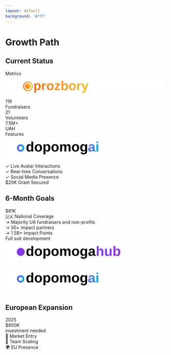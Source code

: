 ```yaml
---
layout: default
background: '#fff'
---
```


<div class="flex flex-col h-full bg-white text-gray-800 px-12 py-8">
  <!-- Заголовок -->
  <div class="mb-8" v-motion :initial="{ y: -20, opacity: 0 }" :enter="{ y: 0, opacity: 1, transition: { delay: 200 } }">
    <h1 class="text-6xl font-bold tracking-tight bg-gradient-to-r from-gray-800 via-gray-700 to-gray-600 bg-clip-text text-transparent">Growth Path</h1>
  </div>
  <div class="grid grid-cols-3 gap-6 flex-1">
    <!-- Current Status -->
    <div class="bg-gradient-to-br from-green-100 to-transparent rounded-xl p-5 border border-green-200">
      <h2 class="text-2xl font-bold text-green-600 mb-4">Current Status</h2>
      <!-- Prozbory Stats -->
      <div class="mb-5">
        <div class="flex items-center mb-2">
          <div class="text-gray-600">Metrics</div>
          <img src="/images/prozbory1.svg" class="h-6" alt="Prozbory"/>
        </div>
        <div class="grid grid-cols-3 gap-2">
          <div class="bg-green-50 rounded-lg p-2 text-center">
            <div class="text-xl font-bold text-green-600">119</div>
            <div class="text-xs text-gray-500">Fundraisers</div>
          </div>
          <div class="bg-green-50 rounded-lg p-2 text-center">
            <div class="text-xl font-bold text-green-600">21</div>
            <div class="text-xs text-gray-500">Volunteers</div>
          </div>
          <div class="bg-green-50 rounded-lg p-2 text-center">
            <div class="text-xl font-bold text-green-600">7.5M+</div>
            <div class="text-xs text-gray-500">UAH</div>
          </div>
        </div>
      </div>
      <!-- DopomogAI -->
      <div class="mb-4">
        <div class="flex items-center gap-2 mb-2">
          <div class="text-gray-600">Features</div>
          <img src="/images/dopomogai2.svg" class="h-6" alt="DopomogAI"/>
        </div>
        <div class="space-y-1">
          <div class="flex items-center gap-2 bg-green-50 rounded-lg px-3 py-1.5 text-sm">
            <span class="text-green-500">✓</span>
            <span class="text-gray-600">Live Avatar Interactions</span>
          </div>
          <div class="flex items-center gap-2 bg-green-50 rounded-lg px-3 py-1.5 text-sm">
            <span class="text-green-500">✓</span>
            <span class="text-gray-600">Real-time Conversations</span>
          </div>
          <div class="flex items-center gap-2 bg-green-50 rounded-lg px-3 py-1.5 text-sm">
            <span class="text-green-500">✓</span>
            <span class="text-gray-600">Social Media Presence</span>
          </div>
        </div>
      </div>
      <!-- Grant Info -->
      <div class="bg-green-50 rounded-lg px-3 py-2 text-center">
        <div class="text-sm text-green-600">$20K Grant Secured</div>
      </div>
    </div>
    <!-- In Development & 6-Month Goals -->
    <div class="bg-gradient-to-br from-blue-100 to-transparent rounded-xl p-5 border border-blue-200">
      <div class="flex items-center justify-between mb-4">
        <h2 class="text-2xl font-bold text-blue-600">6-Month Goals</h2>
        <div class="px-3 py-1 bg-blue-100 rounded-full text-sm text-blue-600">$81K</div>
      </div>
      <div class="space-y-3">
        <div class="bg-blue-50 rounded-lg p-3">
          <div class="text-gray-700 font-medium">🇺🇦 National Coverage</div>
        </div>
        <div class="space-y-1">
          <div class="flex items-center gap-2 bg-blue-50 rounded-lg px-3 py-2 text-sm">
            <span class="text-blue-500">→</span>
            <span class="text-gray-600">Majority UA fundraisers and non-profits</span>
          </div>
          <div class="flex items-center gap-2 bg-blue-50 rounded-lg px-3 py-2 text-sm">
            <span class="text-blue-500">→</span>
            <span class="text-gray-600">30+ impact partners</span>
          </div>
          <div class="flex items-center gap-2 bg-blue-50 rounded-lg px-3 py-2 text-sm">
            <span class="text-blue-500">→</span>
            <span class="text-gray-600">1.5B+ Impact Points</span>
          </div>
        </div>
        <div class="bg-blue-50 rounded-lg p-3">
          <div class="text-gray-700 font-medium mb-3">Full suit development</div>
          <div class="flex">
            <img src="/images/dopomogahub2.svg" class="h-6" />
            <img src="/images/dopomogai2.svg" class="h-6" />
          </div>
        </div>
      </div>
    </div>
    <!-- European Expansion -->
    <div class="bg-gradient-to-br from-purple-100 to-transparent rounded-xl p-5 border border-purple-200">
      <div class="flex items-center justify-between mb-4">
        <h2 class="text-2xl font-bold text-purple-600">European Expansion</h2>
        <div class="px-3 py-1 bg-purple-100 rounded-full text-sm text-purple-600">2025</div>
      </div>
      <div class="text-3xl font-bold text-gray-800">$900K</div>
      <div class="text-sm text-gray-600 mb-4">investment needed</div>
      <div class="space-y-2">
        <div class="bg-purple-50 rounded-lg p-3 text-center">
          <div class="text-gray-700 text-xl">🎯 Market Entry</div>
        </div>
        <div class="bg-purple-50 rounded-lg p-3 text-center">
          <div class="text-gray-700 text-xl">👥 Team Scaling</div>
        </div>
        <div class="bg-purple-50 rounded-lg p-3 text-center">
          <div class="text-gray-700 text-xl">🌍 EU Presence</div>
        </div>
      </div>
    </div>
  </div>
</div>

<style>
.slidev-layout {
  @apply bg-white;
  padding: 0 !important;
  margin: 0 !important;
  max-width: 100vw;
  overflow: hidden;
  min-height: 100vh;
}
.slidev-page {
  background: white !important;
  margin: 0 !important;
  padding: 0 !important;
}
</style>
